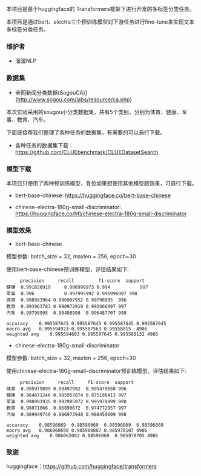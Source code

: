 本项目是基于huggingface的 Transformers框架下进行开发的多标签分类任务。

本项目是通过bert、electra三个预训练模型对下游任务进行fine-tune来实现文本多标签分类任务。

### 维护者

- 溜溜NLP

### 数据集

- 全网新闻分类数据(SogouCA)](http://www.sogou.com/labs/resource/ca.php)


本次实验采用的sougou小分类数据集，共有5个类别，分别为体育、健康、军事、教育、汽车。

下面链接帮我们整理了各种任务的数据集，有需要的可以自行下载。

- 各种任务的数据集下载：https://github.com/CLUEbenchmark/CLUEDatasetSearch


### 模型下载

本项目只使用了两种预训练模型，各位如果想使用其他模型跑效果，可自行下载。

- bert-base-chinese: https://huggingface.co/bert-base-chinese


- chinese-electra-180g-small-discriminator: https://huggingface.co/hfl/chinese-electra-180g-small-discriminator


### 模型效果

- bert-base-chinese

模型参数: batch_size = 32, maxlen = 256, epoch=30

使用bert-base-chinese预训练模型，评估结果如下:

```
	 precision	   recall         f1-score	support
健康	0.991026919 	0.996990973	0.994	        997
军事	0.996	        0.997995992	0.996996997	998
体育	0.998993964	0.996987952	0.99798995	996
教育	0.993963783	0.990972919	0.992466097	997
汽车	0.99798995	0.99498998	0.996487707	998

accuracy	0.995587645	0.995587645	0.995587645	0.995587645
macro avg	0.995594923	0.995587563	0.99558815	4986
weighted avg	0.995594803	0.995587645	0.995588132	4986

```




- chinese-electra-180g-small-discriminator

模型参数: batch_size = 32, maxlen = 256, epoch=30

使用chinese-electra-180g-small-discriminator预训练模型，评估结果如下:

```
	 precision	   recall	  f1-score	support
体育	0.995979899	0.99497992	0.995479658	996
健康	0.964671246	0.985957874	0.975198413	997
军事	0.998991935	0.992985972	0.995979899	998
教育	0.98071066	0.96890672	0.974772957	997
汽车	0.989949749	0.986973948	0.988459609	998

accuracy	0.98596069	0.98596069	0.98596069	0.98596069
macro avg	0.986060698	0.985960887	0.985978107	4986
weighted avg	0.986062082	0.98596069	0.985978705	4986

```



### 致谢

huggingface：https://github.com/huggingface/transformers
